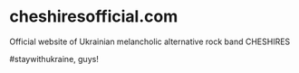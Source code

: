 # cheshiresofficial.com

Official website of Ukrainian melancholic alternative rock band CHESHIRES

#staywithukraine, guys!

